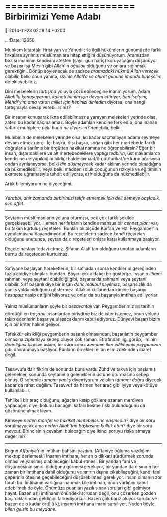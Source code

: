 ======================
Birbirimizi Yeme Adabı
======================

:date: 2014-11-23 02:18:14 +0200

.. :Date:   12656

Muhkem kitaptaki Hristiyan ve Yahudilerle ilgili hükümlerin günümüzde
farklı fırkalara ayrılmış müslümanlara hitap ettiğini düşünüyorum.
Aramızdan bazısı imanının kendisini ateşten (sayılı gün hariç)
koruyacağını düşünüyor ve bazısı İsa Mesih gibi Allah'ın *oğulları*
olduğunu ve onlara sığınmak gerektiğini. Dönüp söylenecek de sadece
*aramızdaki hükmü Allah verecek* olabilir, belki onun yanına, *sizinle
Allah'a ve ahiret gününe imanda birleşelim* de ekleyebiliriz.

Dini meselelerin *tartışma* yoluyla çözülebileceğine inanmıyorum. Adam
*Allah'la konuşuyorum, kainatı benim için devam ettiriyor, ben İsa'yım,
Mehdi'yim ama vatan millet için hepinizi dinledim* diyorsa, ona hangi
tartışmayla cevap verebilirsiniz?

Bir insanın konuşarak ikna edilebilmesine yarayan melekeleri yerinde
olsa, zaten bu kadar saçmalamaz. Böyle adamları kendine terk edip, ona
inanan saftirik muhiplere *peki buna ne diyorsun?* denebilir, belki.

Muhibinin de melekeleri yerinde olsa, bu kadar saçmalayan adamı sevmeye
devam etmez gerçi. İçi başka, dışı başka, soğan gibi her mertebede
farklı doğrularla sarılmış bir örgütten hakikat namına ne
öğrenebilirsin? Eğer bir insan, dışarıdakilere ve alt mertebedekilere
yaptığı *tedbirin*, üst makamlarca kendisine de yapıldığını bildiği
halde cemaat/örgüt/tarikat/ne karın ağrısıysa ondan ayrılamıyorsa, belki
*din düşmeyecek* kadar aklının yerinde olmadığına da hükmedilebilir.
Veya belki madden çoluk çocuğunun rızkıyla ve eğitiminin akamete
uğramasıyla tehdit ediliyorsa, *esir* olduğuna da hükmedilebilir.

Artık bilemiyorum ne diyeceğimi.

--------------

*Yarabbi, ahir zamanda birbirimizi tekfir etmemek için deli demeye
başladık, sen affet.*

--------------

Şeytanın müslümanların yoluna oturması, pek çok farklı şekilde
gerçekleşebiliyor. Hemen her fırkanın kendine mahsus bir *cennet planı*
var, bir takım kurtuluş reçeteleri. Bunları bir ölçüde Kur'an ve Hz.
Peygamber'in uygulamasına dayandırıyorlar. Bu reçetelerin sadece *kendi
reçeteleri* olduğunu unutunca, şeytan da o reçeteleri onlara karşı
kullanmaya başlıyor.

Reçete hastayı tedavi etmez. Şifanın Allah'tan olduğunu unutan adamların
burnu da reçeteden kurtulmaz.

--------------

Safiyane başlayan hareketlerin, bir safhadan sonra kendilerini
gereğinden fazla ciddiye almaları bundan. Başarı çok aldatıcı bir
gösterge. İnsanın *ilhamı* rahmani veya şeytani olabildiği gibi,
başarısı da rahmani veya şeytani olabilir. Sırf başarılı diye bir insan
*daha makbul* sayılmaz, başarısızlık da yanlış yolda olduğunu göstermez.
Allah'ın kullarından kimine başarıyı *hesapsız* nasip ettiğini biliyoruz
ve onlar da bu başarıyla imtihan ediliyorlar.

Yalnız müslümanların şöyle bir *dezavantajı* var. Peygamberimiz ﷺ
tarihin gördüğü en *başarılı* insanlardan biriydi ve biz de ister
istemez, onun yolunu takip edenlerin başarıya ulaşacaklarını kabul
ediyoruz. Dünyevi başarı bizim için bir kriter haline geliyor.

Tefekkür eksikliği peygamberin başarılı olmasından, başarılının
peygamber olmasına zıplamaya sebep oluyor çok zaman. Etrafından ilgi
görüp, ilminin *derinliğine* kapılan adam, bir süre sonra *zamanın ilan
edilmemiş peygamberi* gibi davranmaya başlıyor. Bunların örnekleri el'an
elimizdekinden ibaret değil.

--------------

Tasavvufa dair fikrim de sonunda buna vardı: Zühd ve takva için başlamış
gelenekler, sonunda şeytanın o geleneklerin üstüne oturmasına sebep
olmuş. O sebeple *tamamı yanlış* diyemiyorum velakin *tamamı doğru*
diyecek kadar da rahat değilim. Tasavvuf da hemen her araç gibi iyiye
veya kötüye kullanılabilir.

Tehlikeli bir araç olduğunu, ağaçları kesip göklere uzanan merdiven
yapacağım diye, kolunu bacağını kafanı kesme riski bulunduğunu da
gözönüne almak lazım.

Kimseye *neden marifet ve hakikat mertebelerine erişmedin?* diye bir
soru sorulmayacak ama *neden Allah'tan başkasına kulluk ettin?* diye bir
soru mevcut. Birincisinin cevabını bulacağım diye ikinci soruyu riske
atmaya değer mi?

--------------

Bugün *Affaniye*'nin imtihan bahsini yazdım. (Affaniye oğluma yazdığım
mektup derlemesi.) İnsanın imtihanı, her an o dikkati sürdürmek zorunda
olması ve yanılmış olabileceğini kabul etmesi. Bir yandan fani ve
düşüncesinin sınırlı olduğunu görmesi gerekiyor, bir yandan da o sınırın
her zaman bir imtihana dahil olduğunu ve sınırın dışına çıkabileceğini,
kendi fani çeperinin ötesine geçebileceğini düşünebilmesi gerekiyor.
İnsan olmanın zor tarafı bu. İmtihanın varlığına inanmak bile imtihan,
onun varlığını kabul edebilmek de öyle. Önümüze puanları yazılı sınav
soruları gibi gelmiyor hayat. Bazen asıl imtihanın önündeki sorudan
değil, onu çözerken gözden kaçırdıklarından geldiğini farkediyorsun.
Bazen çok bariz oluyor sorular ve bazen de o kadar örtülü ki, insanın
imtihana imanı sarsılıyor. Neden böyle, *bilen gelsin bu meydane.*
